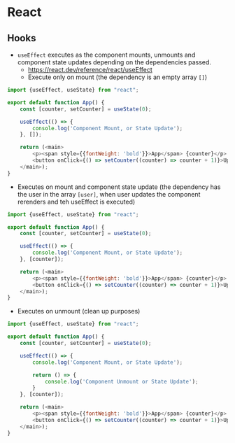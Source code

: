 # React

## Hooks
+ `useEffect` executes as the component mounts, unmounts and component state updates depending on the dependencies passed.
  + https://react.dev/reference/react/useEffect
  + Execute only on mount (the dependency is an empty array `[]`)
```javascript
import {useEffect, useState} from "react";

export default function App() {
    const [counter, setCounter] = useState(0);

    useEffect(() => {
        console.log('Component Mount, or State Update');
    }, []);

    return (<main>
        <p><span style={{fontWeight: 'bold'}}>App</span> {counter}</p>
        <button onClick={() => setCounter((counter) => counter + 1)}>Update</button>
    </main>);
}
```
  + Executes on mount and component state update (the dependency has the user in the array `[user]`, when user updates the component rerenders and teh useEffect is executed)
```javascript
import {useEffect, useState} from "react";

export default function App() {
    const [counter, setCounter] = useState(0);

    useEffect(() => {
        console.log('Component Mount, or State Update');
    }, [counter]);

    return (<main>
        <p><span style={{fontWeight: 'bold'}}>App</span> {counter}</p>
        <button onClick={() => setCounter((counter) => counter + 1)}>Update</button>
    </main>);
}
```
  + Executes on unmount (clean up purposes)
```javascript
import {useEffect, useState} from "react";

export default function App() {
    const [counter, setCounter] = useState(0);

    useEffect(() => {
        console.log('Component Mount, or State Update');

        return () => {
            console.log('Component Unmount or State Update');
        }
    }, [counter]);

    return (<main>
        <p><span style={{fontWeight: 'bold'}}>App</span> {counter}</p>
        <button onClick={() => setCounter((counter) => counter + 1)}>Update</button>
    </main>);
}
```
